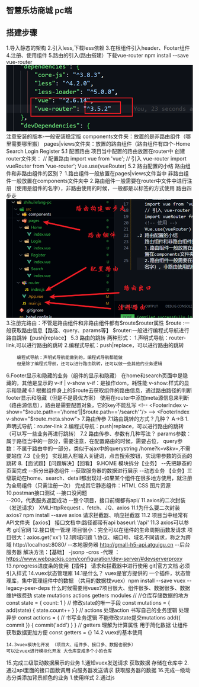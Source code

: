 ## 智慧乐坊商城 pc端

## 搭建步骤

1.导入静态的架构
2.引入less,下载less依赖
3.在根组件引入header、Footer组件
4.注册、使用组件
5.路由的引入(路由搭建）下载vue-router npm install --save vue-router
![alt text](./readimg/image.png) 注意安装的版本-一般安装稳定版
  components文件夹：放置的是非路由组件（哪里需要哪里搬）
  pages|views文件夹：放置的路由组件（路由组件有四个-Home Search Login Register
5.1 配置路由
项目当中配置的路由放置在router中
    创建router文件夹：
    // 配置路由
    import vue from 'vue';
    // 引入 vue-router
    import vueRouter from 'vue-router'; 
    <!-- 使用 -->
    Vue.use(vueRouter)
5.2 路由配置的小结
    路由组件和非路由组件的区别？
    1.路由组件一般放置在pages|views文件当中 非路由组件一般放置在components文件夹中
    2.路由组件一般需要在router中文件中进行注册（使用是组件的名字），非路由使用的时候，一般都是以标签的方式使用
    路由四步走
    ![alt text](./readimg/image-1.png)
    3.注册完路由：不管是路由组件和非路由组件都有$route\$router属性
    $route :一般获取路由信息【路径、query、params等】
    $router:一般进行编程式导航进行路由跳转【push|replace】
5.3 路由的跳转
    两种形式：
        1.声明式导航：router-link,可以进行路由的跳转
        2.编程式导航：push|replace，可以进行路由的跳转

        编程式导航：声明式导航能做到的，编程式导航都能做
        但是除了编程式导航，还可以进行路由跳转，还可以做一些其他的业务逻辑
6.Footer显示和隐藏的业务（组件的显示和隐藏）
    在home和search页面中是隐藏的，其他是显示的
    v-if | v-show 
    v-if：是操作dom，耗性能
    v-show:样式的显示和隐藏
    6.1 根据组件身上的$route去获取组件的路由信息，通过路由路径的判断footer显示和隐藏（但是不是最优方案）
    使用在router中添加meta源信息来判断（路由源信息），路由是需要配置对象，它的key不能乱写
    <!-- <FooterIndex v-show="$route.path=='/home'||$route.path=='/search'"/> -->
    <FooterIndex v-show="$route.meta.show"></FooterIndex>
7.路由传参
    7.1路由跳转的方式？几种？
    A->B
    1.声明式导航：router-link
    2.编程式导航：push|replace，可以进行路由的跳转（可以写一些业务再进行跳转）
    7.2 路由传参、参数有几种写法？
    params参数：属于路径当中的一部分，需要注意，在配置路由的时候，需要占位，
    query参数：不属于路由中的一部分，类似于ajax中的querystring /home?k=v&kv=,不需要站位
    7.3【业务】 实现输入栏输入关键词，点击搜索按钮，实现带参数的页面的跳转
8.【面试题】【问题解决】【回看】
9.HOME 模块拆分【业务】
    --先把静态的页面完成
    --拆分出静态组件
    --获取服务器的数据进行展示
    --动态业务
    【业务】三级联动在home、search、detail都出现过-如果某个组件在很多地方使用，就注册为全局组件（只需注册一次）
    完成其它静态组件：HTML CSS 图片资源
10.postman接口测试
    --接口没问题  
    --200，代表服务返回成功
    --整个项目，接口前缀都有api/
11.axios的二次封装（发送请求）
    XMLHttpRequest 、fetch、JQ、axios
    11.1为什么要二次封装axios? npm install --save axios
    请求拦截器、响应拦截器
    11.2 项目当中经常有API文件夹【axios】
    接口文档中:路径都带有api
    baseurl:'/api'
    11.3 axios可以参考 git|官网
12.接口统一管理
    项目很小：完全可以在组件的生命周期函数发请求
    项目很大：axios.get('xx')
    12.1跨域问题
    1.协议、端口号、域名不同请求，称之为跨域
    http://localhost:8080/ --本地服务器
    http://gmall-h5-api.atguigu.cn --后台服务器
    解决方法：【基础】
    -jsonp
    -cros
    -代理 ：https://www.webpackjs.com/configuration/dev-server/#devserverproxy
13.nprogress进度条的使用【插件】
    请求和拦截器中进行使用 git|官方文档
    必须引入样式
14.vuex状态管理库
    14.1是什么？
    vuex是官方提供的 一个插件，状态管理库，集中管理组件中的数据
    （共用的数据找vuex）npm install --save vuex --legacy-peer-deps
    什么时候需要用vuex?项目很大、组件很多、数据很多、数据维护很费劲
    state
    mutations
    actions
    getters
    modules
    // //仓库存储数据的地方
    const state = {
        count: 1
    }
    // 修改state的唯一手段
    const mutations = {
        add(state) {
            state.count++
        }
    }
    // actions 处理action 书写自己的业务逻辑 处理异步
    const actions = {
        // 书写业务逻辑 不能修改state提交mutations
        add({ commit }) {
            commit('add')
        }
    }
    // getters 理解为计算属性 用于简化数据 让组件获取数据更加方便
    const getters = {}
    14.2 vuex的基本使用


    14.3vuex模块化开发 （项目大、组件多、接口多、数据也很多）
    可以让vuex进行模块化开发 大仓库变成多个小的仓库
15.完成三级联动数据展示的业务
    1.通知vuex发送请求 获取数据 存储在仓库中
    2.通过api里面的接口函数调用 向服务器发送请求 获取服务器的数据
16.完成一级动态分类添加背景颜色的业务
    1.使用样式
    2.通过js
